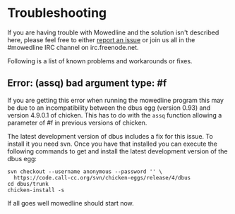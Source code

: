Troubleshooting
===============

If you are having trouble with Mowedline and the solution isn't
described here, please feel free to either [report an issue] or join
us all in the #mowedline IRC channel on irc.freenode.net.

Following is a list of known problems and workarounds or fixes.

[report an issue]: https://github.com/retroj/mowedline/issues

Error: (assq) bad argument type: #f
-----------------------------------

If you are getting this error when running the mowedline program this
may be due to an incompatibility between the dbus egg (version 0.93)
and version 4.9.0.1 of chicken.  This has to do with the `assq`
function allowing a parameter of #f in previous versions of chicken.

The latest development version of dbus includes a fix for this issue.
To install it you need svn.  Once you have that installed you can
execute the following commands to get and install the latest
development version of the dbus egg:

    svn checkout --username anonymous --password '' \
      https://code.call-cc.org/svn/chicken-eggs/release/4/dbus
    cd dbus/trunk
    chicken-install -s

If all goes well mowedline should start now.


